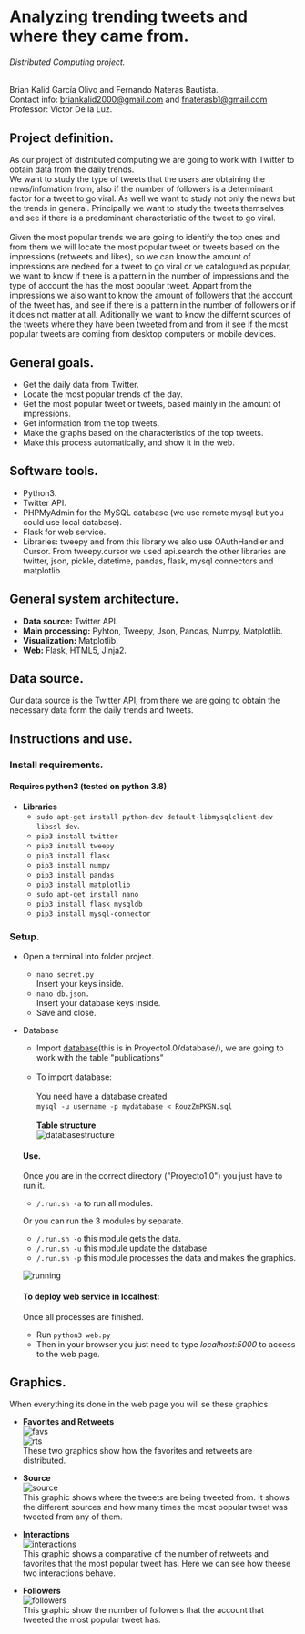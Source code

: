 # Analyzing trending tweets and where they came from.

###### Distributed Computing project.

Brian Kalid García Olivo and Fernando Nateras Bautista.<br/>
Contact info: briankalid2000@gmail.com and fnaterasb1@gmail.com<br/>
Professor: Víctor De la Luz.

## Project definition.
As our project of distributed computing we are going to work with Twitter to obtain data from the daily trends.<br/>
We want to study the type of tweets that the users are obtaining the news/infomation from, also if the number of followers is a determinant factor for a tweet to go viral. As well we want to study not only the news but the trends in general. Principally we want to study the tweets themselves and see if there is a predominant characteristic of the tweet to go viral.
<br/><br/>
Given the most popular trends we are going to identify the top ones and from them we will locate the most popular tweet or tweets based on the impressions (retweets and likes), so we can know the amount of impressions are nedeed for a tweet to go viral or ve catalogued as popular, we want to know if there is a pattern in the number of impressions and the type of account the has the most popular tweet. Appart from the impressions we also want to know the amount of followers that the account of the tweet has, and see if there is a pattern in the number of followers or if it does not matter at all. Aditionally we want to know the differnt sources of the tweets where they have been tweeted from and from it see if the most popular tweets are coming from desktop computers or mobile devices.<br/>

## General goals.
  - Get the daily data from Twitter.
  - Locate the most popular trends of the day.
  - Get the most popular tweet or tweets, based mainly in the amount of impressions.
  - Get information from the top tweets.
  - Make the graphs based on the characteristics of the top tweets. 
  - Make this process automatically, and show it in the web.
  
## Software tools.
  - Python3.
  - Twitter API.
  - PHPMyAdmin for the MySQL database (we use remote mysql but you could use local database).
  - Flask for web service.
  - Libraries: tweepy and from this library we also use OAuthHandler and Cursor. From tweepy.cursor we used api.search the other libraries are twitter, json, pickle, datetime, pandas, flask, mysql connectors and matplotlib.
  
## General system architecture.
- **Data source:** Twitter API.
- **Main processing:** Pyhton, Tweepy, Json, Pandas, Numpy, Matplotlib.
- **Visualization:** Matplotlib.
- **Web:** Flask, HTML5, Jinja2.

## Data source.
Our data source is the Twitter API, from there we are going to obtain the necessary data form the daily trends and tweets.

## Instructions and use.
### Install requirements.
#### Requires python3 (tested on python 3.8)
- **Libraries**
  -  `sudo apt-get install python-dev default-libmysqlclient-dev libssl-dev`.
  -  `pip3 install twitter`
  -  `pip3 install tweepy`
  -  `pip3 install flask`
  -  `pip3 install numpy`
  -  `pip3 install pandas`
  -  `pip3 install matplotlib`
  -  `sudo apt-get install nano`
  -  `pip3 install flask_mysqldb`
  -  `pip3 install mysql-connector`
### Setup.
- Open a terminal into folder project.
  -  `nano secret.py`<br/>
    Insert your keys inside.
  -  `nano db.json.`<br/>
    Insert your database keys inside.
  -  Save and close.
- Database
  - Import [database](Proyecto1.0/database/)(this is in Proyecto1.0/database/), we are going to work with the table "publications"<br/><br>
  - To import database:<br><br>
  You need have a database created<br>
  `mysql -u username -p mydatabase < RouzZmPKSN.sql`<br><br>
  **Table structure**<br/>
  ![databasestructure](Resources/db.JPG)
  #### Use.
  Once you are in the correct directory ("Proyecto1.0") you just have to run it.
  - `/.run.sh -a` to run all modules.<br/>

  Or you can run the 3 modules by separate.
  - `/.run.sh -o` this module gets the data.
  - `/.run.sh -u` this module update the database.
  - `/.run.sh -p` this module processes the data and makes the graphics.


  ![running](Resources/time.png)
  
  #### To deploy web service in localhost:
  Once all processes are finished.
    -  Run `python3 web.py`
    -  Then in your browser you just need to type *localhost:5000* to access to the web page.
## Graphics.
When everything its done in the web page you will se these graphics.<br/>
 - **Favorites and Retweets**<br/>
![favs](Resources/fav.png)<br/>
![rts](Resources/retweets.png)<br/>
These two graphics show how the favorites and retweets are distributed.<br/>

 - **Source**<br/>
 ![source](Resources/source.JPG)<br/>
 This graphic shows where the tweets are being tweeted from. It shows the different sources and how many times the most popular tweet was tweeted from any of them.

 - **Interactions**<br/>
![interactions](Resources/interactions.JPG)<br/>
This graphic shows a comparative of the number of retweets and favorites that the most popular tweet has. Here we can see how theese two interactions behave.<br/>
 - **Followers**<br/>
![followers](Resources/follow.png)<br/>
This graphic show the number of followers that the account that tweeted the most popular tweet has.<br/>

